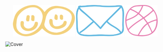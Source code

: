 
<p align="center">
  <a href="https://www.linkedin.com/in/margueritechoyer/"><img src="linkedin.png" alt="linkedin" style="height: 100px;"></a>
  <a href="mailto:margueritechoyer@gmail.com"><img src="mail.png" alt="email" style="height: 100px;"></a>
  <a href="https://dribbble.com/MargueriteC"><img src="dribbble.png" alt="dribbble" style="height: 100px;"></a>
</p>


![Cover](CVLM.jpg)


<!--
**Paquerett/Paquerett** is a ✨ _special_ ✨ repository because its `README.md` (this file) appears on your GitHub profile.

Here are some ideas to get you started:

- 🔭 I’m currently working on ...
- 🌱 I’m currently learning ...
- 👯 I’m looking to collaborate on ...
- 🤔 I’m looking for help with ...
- 💬 Ask me about ...
- 📫 How to reach me: ...
- 😄 Pronouns: ...
- ⚡ Fun fact: ...
-->
